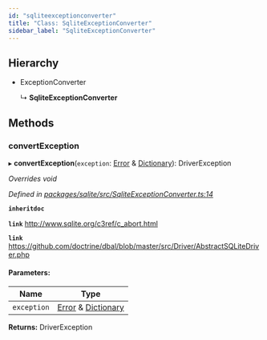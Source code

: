```yaml
---
id: "sqliteexceptionconverter"
title: "Class: SqliteExceptionConverter"
sidebar_label: "SqliteExceptionConverter"
---
```


## Hierarchy

* ExceptionConverter

  ↳ **SqliteExceptionConverter**

## Methods

### convertException

▸ **convertException**(`exception`: [Error](driverexception.md#error) & [Dictionary](../index.md#dictionary)): DriverException

*Overrides void*

*Defined in [packages/sqlite/src/SqliteExceptionConverter.ts:14](https://github.com/mikro-orm/mikro-orm/blob/4249b052e/packages/sqlite/src/SqliteExceptionConverter.ts#L14)*

**`inheritdoc`** 

**`link`** http://www.sqlite.org/c3ref/c_abort.html

**`link`** https://github.com/doctrine/dbal/blob/master/src/Driver/AbstractSQLiteDriver.php

#### Parameters:

Name | Type |
------ | ------ |
`exception` | [Error](driverexception.md#error) & [Dictionary](../index.md#dictionary) |

**Returns:** DriverException

